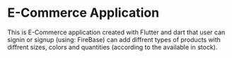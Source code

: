 # E-Commerce Application

This is E-Commerce application created with Flutter and dart that user can signin or signup (using: FireBase) can add diffrent types of products with diffrent sizes, colors and quantities (according to the available in stock).


